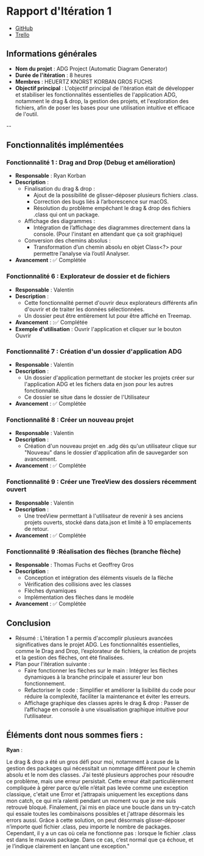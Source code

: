 # Rapport d'Itération 1

- [GitHub](https://github.com/Valentxn7/adg_project)
- [Trello](https://trello.com/b/qoNw8Geq/sae-301-adgproject)
## Informations générales

- **Nom du projet** : ADG Project (Automatic Diagram Generator)
- **Durée de l'itération** : 8 heures
- **Membres** : HEUERTZ KNORST KORBAN GROS FUCHS
- **Objectif principal** : L'objectif principal de l'itération était de développer et stabiliser les fonctionnalités essentielles de l'application ADG, notamment le drag & drop, la gestion des projets, et l'exploration des fichiers, afin de poser les bases pour une utilisation intuitive et efficace de l'outil.

--
## Fonctionnalités implémentées

### Fonctionnalité 1 : Drag and Drop (Debug et amélioration)
- **Responsable** : Ryan Korban
- **Description** :
  - Finalisation du drag & drop :
    - Ajout de la possibilité de glisser-déposer plusieurs fichiers .class.
    - Correction des bugs liés à l’arborescence sur macOS.
    - Résolution du problème empêchant le drag & drop des fichiers .class qui ont un package.
  - Affichage des diagrammes :
    - Intégration de l’affichage des diagrammes directement dans la console. (Pour l'instant en attendant que ça soit graphique)
  - Conversion des chemins absolus :
    - Transformation d’un chemin absolu en objet Class<?> pour permettre l’analyse via l’outil Analyser.
- **Avancement** : ✅ Complétée

### Fonctionnalité 6 : Explorateur de dossier et de fichiers
- **Responsable** : Valentin
- **Description** :
  - Cette fonctionnalité permet d'ouvrir deux explorateurs différents afin d'ouvrir et de traiter les données sélectionnées.
  - Un dossier peut être entièrement lut pour être affiché en Treemap.
- **Avancement** : :✅ Complétée
- **Exemple d'utilisation** :
  Ouvrir l'application et cliquer sur le bouton Ouvrir



### Fonctionnalité 7 : Création d'un dossier d'application ADG
- **Responsable** : Valentin
- **Description** :
  - Un dossier d'application permettant de stocker les projets créer sur l'application ADG et les fichers data en json pour les autres fonctionnalité.
  - Ce dossier se situe dans le dossier de l'Utilisateur
- **Avancement** : ✅ Complétée



### Fonctionnalité 8 : Créer un nouveau projet
- **Responsable** : Valentin
- **Description** :
  - Création d'un nouveau projet en .adg dès qu'un utilisateur clique sur "Nouveau" dans le dossier d'application afin de sauvegarder son avancement.
- **Avancement** : ✅ Complétée



### Fonctionnalité 9 : Créer une TreeView des dossiers récemment ouvert
- **Responsable** : Valentin
- **Description** :
  - Une treeView permettant à l'utilisateur de revenir à ses anciens projets ouverts, stocké dans data.json et limité à 10 emplacements de retour.
- **Avancement** : ✅ Complétée



### Fonctionnalité 9 :Réalisation des flèches (branche flèche)
- **Responsable** :  Thomas Fuchs et Geoffrey Gros
- **Description** :
  - Conception et intégration des éléments visuels de la flèche
  - Vérification des collisions avec les classes
  - Flèches dynamiques
  - Implémentation des flèches dans le modèle
- **Avancement** : ✅ Complétée



## Conclusion

- Résumé : L'itération 1 a permis d'accomplir plusieurs avancées significatives dans le projet ADG. Les fonctionnalités essentielles, comme le Drag and Drop, l’explorateur de fichiers, la création de projets et la gestion des flèches, ont été finalisées.
- Plan pour l'itération suivante :
    - Faire fonctionner les flèches sur le main : Intégrer les flèches dynamiques à la branche principale et assurer leur bon fonctionnement.
    - Refactoriser le code : Simplifier et améliorer la lisibilité du code pour réduire la complexité, faciliter la maintenance et éviter les erreurs.
    - Affichage graphique des classes après le drag & drop : Passer de l’affichage en console à une visualisation graphique intuitive pour l’utilisateur.

## Éléments dont nous sommes fiers :

**Ryan** :

Le drag & drop a été un gros défi pour moi, notamment à cause de la gestion des packages qui nécessitait un nommage différent pour le chemin absolu et le nom des classes. J’ai testé plusieurs approches pour résoudre ce problème, mais une erreur persistait.
Cette erreur était particulièrement compliquée à gérer parce qu’elle n’était pas levée comme une exception classique, c'etait une Error et j’attrapais uniquement les exceptions dans mon catch, ce qui m’a ralenti pendant un moment vu que je me suis retrouvé bloqué.
Finalement, j’ai mis en place une boucle dans un try-catch qui essaie toutes les combinaisons possibles et j'attrape désormais les errors aussi. Grâce à cette solution, on peut désormais glisser-déposer n’importe quel fichier .class, peu importe le nombre de packages.
Cependant, il y a un cas où cela ne fonctionne pas : lorsque le fichier .class est dans le mauvais package. Dans ce cas, c’est normal que ça échoue, et je l’indique clairement en lançant une exception."

